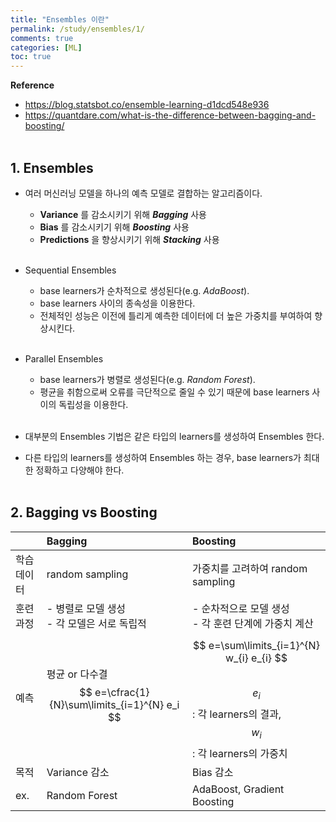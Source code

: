 ```yaml
---
title: "Ensembles 이란"
permalink: /study/ensembles/1/
comments: true
categories: [ML]
toc: true
---
```


**Reference**

- https://blog.statsbot.co/ensemble-learning-d1dcd548e936
- https://quantdare.com/what-is-the-difference-between-bagging-and-boosting/
<br><br>

## 1. Ensembles

- 여러 머신러닝 모델을 하나의 예측 모델로 결합하는 알고리즘이다.
  - **Variance** 를 감소시키기 위해 ***Bagging*** 사용
  - **Bias** 를 감소시키기 위해 ***Boosting*** 사용
  - **Predictions** 을 향상시키기 위해 ***Stacking*** 사용
<br><br>

- Sequential Ensembles
  - base learners가 순차적으로 생성된다(e.g. *AdaBoost*).
  - base learners 사이의 종속성을 이용한다.
  - 전체적인 성능은 이전에 틀리게 예측한 데이터에 더 높은 가중치를 부여하여 향상시킨다.
<br><br>

- Parallel Ensembles
  - base learners가 병렬로 생성된다(e.g. *Random Forest*).
  - 평균을 취함으로써 오류를 극단적으로 줄일 수 있기 때문에 base learners 사이의 독립성을 이용한다.
<br><br>

- 대부분의 Ensembles 기법은 같은 타입의 learners를 생성하여 Ensembles 한다.
- 다른 타입의 learners를 생성하여 Ensembles 하는 경우, base learners가 최대한 정확하고 다양해야 한다.
<br><br>

##  2. Bagging vs Boosting

| | Bagging | Boosting |
|:-|:-------|:---------|
| 학습 데이터 | random sampling | 가중치를 고려하여 random sampling |
| 훈련 과정 | - 병렬로 모델 생성 <br> - 각 모델은 서로 독립적 | - 순차적으로 모델 생성 <br> - 각 훈련 단계에 가중치 계산 |
| 예측 | 평균 or 다수결 <br> $$ e=\cfrac{1}{N}\sum\limits_{i=1}^{N} e_i $$ | $$ e=\sum\limits_{i=1}^{N} w_{i} e_{i} $$ <br> $$ e_i $$ : 각 learners의 결과, $$ w_i $$ : 각 learners의 가중치|
| 목적 | Variance 감소 | Bias 감소 |
| ex. | Random Forest | AdaBoost, Gradient Boosting |
